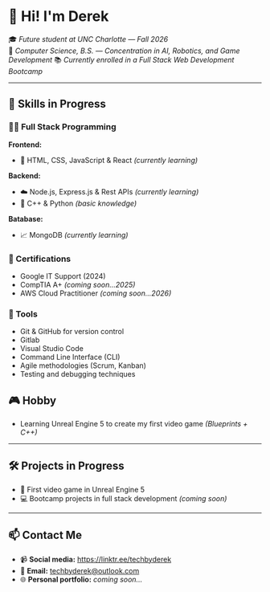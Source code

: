 # 👋 Hi! I'm Derek

🎓 *Future student at UNC Charlotte — Fall 2026*  
🎯 *Computer Science, B.S. — Concentration in AI, Robotics, and Game Development*
📚 *Currently enrolled in a Full Stack Web Development Bootcamp*

---

## 🔧 Skills in Progress

### 👨‍💻 Full Stack Programming

**Frontend:**
- 🧭 HTML, CSS, JavaScript & React *(currently learning)*

**Backend:**
- ☁️ Node.js, Express.js & Rest APIs *(currently learning)*
- 🥏 C++ & Python *(basic knowledge)*

**Batabase:**
- 📈 MongoDB *(currently learning)*

### 📰 Certifications
- Google IT Support (2024)
- CompTIA A+ *(coming soon...2025)*
- AWS Cloud Practitioner *(coming soon...2026)*


### 🔄 Tools
- Git & GitHub for version control
- Gitlab
- Visual Studio Code 
- Command Line Interface (CLI)  
- Agile methodologies (Scrum, Kanban)  
- Testing and debugging techniques

## 🎮 Hobby

- Learning Unreal Engine 5 to create my first video game *(Blueprints + C++)*

---

## 🛠️ Projects in Progress
- 🎯 First video game in Unreal Engine 5 
- 💻 Bootcamp projects in full stack development *(coming soon)*

---

## 📫 Contact Me
- 📹 **Social media:** https://linktr.ee/techbyderek 
- 📧 **Email:** [techbyderek@outlook.com](mailto:techbyderek@outlook.com)
- 🌐 **Personal portfolio:** *coming soon...*
